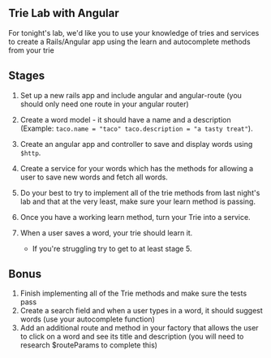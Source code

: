 ## Trie Lab with Angular

For tonight's lab, we'd like you to use your knowledge of tries and services to create a Rails/Angular app using the learn and autocomplete methods from your trie

## Stages  

1. Set up a new rails app and include angular and angular-route (you should only need one route in your angular router)
2. Create a word model - it should have a name and a description (Example: `taco.name = "taco" taco.description = "a tasty treat"`).
3. Create an angular app and controller to save and display words using `$http`.
3. Create a service for your words which has the methods for allowing a user to save new words and fetch all words.
1. Do your best to try to implement all of the trie methods from last night's lab and that at the very least, make sure your learn method is passing.
2. Once you have a working learn method, turn your Trie into a service. 
3. When a user saves a word, your trie should learn it.

	* If you're struggling try to get to at least stage 5.

## Bonus
1. Finish implementing all of the Trie methods and make sure the tests pass
4. Create a search field and when a user types in a word, it should suggest words (use your autocomplete function)
5. Add an additional route and method in your factory that allows the user to click on a word and see its title and description (you will need to research $routeParams to complete this)